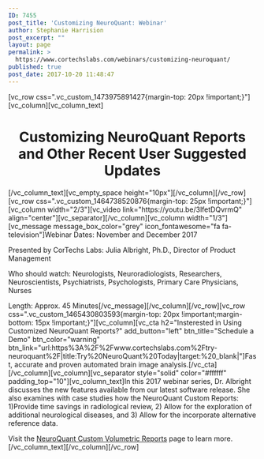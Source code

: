 ```yaml
---
ID: 7455
post_title: 'Customizing NeuroQuant: Webinar'
author: Stephanie Harrision
post_excerpt: ""
layout: page
permalink: >
  https://www.cortechslabs.com/webinars/customizing-neuroquant/
published: true
post_date: 2017-10-20 11:48:47
---
```

[vc_row css=".vc_custom_1473975891427{margin-top: 20px !important;}"][vc_column][vc_column_text]
<h1 style="text-align: center;">Customizing NeuroQuant Reports
and Other Recent User Suggested Updates</h1>
[/vc_column_text][vc_empty_space height="10px"][/vc_column][/vc_row][vc_row css=".vc_custom_1464738520876{margin-top: 25px !important;}"][vc_column width="2/3"][vc_video link="https://youtu.be/3lfetDQvrmQ" align="center"][vc_separator][/vc_column][vc_column width="1/3"][vc_message message_box_color="grey" icon_fontawesome="fa fa-television"]Webinar Dates: November and December 2017

Presented by CorTechs Labs: Julia Albright, Ph.D., Director of Product Management

Who should watch: Neurologists, Neuroradiologists, Researchers, Neuroscientists, Psychiatrists, Psychologists, Primary Care Physicians, Nurses

Length: Approx. 45 Minutes[/vc_message][/vc_column][/vc_row][vc_row css=".vc_custom_1465430803593{margin-top: 20px !important;margin-bottom: 15px !important;}"][vc_column][vc_cta h2="Insterested in Using Customized NeuroQuant Reports?" add_button="left" btn_title="Schedule a Demo" btn_color="warning" btn_link="url:https%3A%2F%2Fwww.cortechslabs.com%2Ftry-neuroquant%2F|title:Try%20NeuroQuant%20Today|target:%20_blank|"]Fast, accurate and proven automated brain image analysis.[/vc_cta][/vc_column][vc_column][vc_separator style="solid" color="#ffffff" padding_top="10"][vc_column_text]In this 2017 webinar series, Dr. Albright discusses the new features available from our latest software release. She also examines with case studies how the NeuroQuant Custom Reports: 1)Provide time savings in radiological review, 2) Allow for the exploration of additional neurological diseases, and 3) Allow for the incorporate alternative reference data.

Visit the <a href="https://www.cortechslabs.com/neuroquant/custom/">NeuroQuant Custom Volumetric Reports</a> page to learn more.[/vc_column_text][/vc_column][/vc_row]